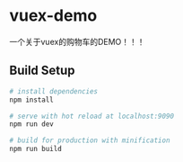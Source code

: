 # vuex-demo
一个关于vuex的购物车的DEMO！！！

## Build Setup

``` bash
# install dependencies
npm install

# serve with hot reload at localhost:9090
npm run dev

# build for production with minification
npm run build
```